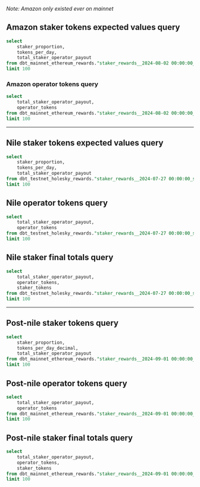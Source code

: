 _Note: Amazon only existed ever on mainnet_
## Amazon staker tokens expected values query

```sql
select
    staker_proportion,
    tokens_per_day,
    total_staker_operator_payout
from dbt_mainnet_ethereum_rewards."staker_rewards__2024-08-02 00:00:00_s_2024-08-03 03:51:30"
limit 100
```

### Amazon operator tokens query
```sql
select
    total_staker_operator_payout,
    operator_tokens
from dbt_mainnet_ethereum_rewards."staker_rewards__2024-08-02 00:00:00_s_2024-08-03 03:51:30"
limit 100
```

---

## Nile staker tokens expected values query

```sql
select
    staker_proportion,
    tokens_per_day,
    total_staker_operator_payout
from dbt_testnet_holesky_rewards."staker_rewards__2024-07-27 00:00:00_s_2024-07-28 13:00:00"
limit 100
```

## Nile operator tokens query
```sql
select
    total_staker_operator_payout,
    operator_tokens
from dbt_testnet_holesky_rewards."staker_rewards__2024-07-27 00:00:00_s_2024-07-28 13:00:00"
limit 100
```

## Nile staker final totals query

```sql
select
    total_staker_operator_payout,
    operator_tokens,
    staker_tokens
from dbt_testnet_holesky_rewards."staker_rewards__2024-07-27 00:00:00_s_2024-07-28 13:00:00"
limit 100
```

---

## Post-nile staker tokens query

```sql
select
    staker_proportion,
    tokens_per_day_decimal,
    total_staker_operator_payout
from dbt_mainnet_ethereum_rewards."staker_rewards__2024-09-01 00:00:00_s_2024-09-02 16:00:02"
limit 100
```

## Post-nile operator tokens query

```sql
select
    total_staker_operator_payout,
    operator_tokens
from dbt_mainnet_ethereum_rewards."staker_rewards__2024-09-01 00:00:00_s_2024-09-02 16:00:02"
limit 100
```

## Post-nile staker final totals query

```sql
select
    total_staker_operator_payout,
    operator_tokens,
    staker_tokens
from dbt_mainnet_ethereum_rewards."staker_rewards__2024-09-01 00:00:00_s_2024-09-02 16:00:02"
limit 100
```
